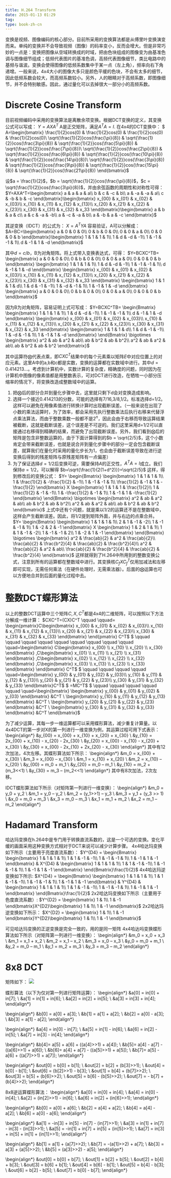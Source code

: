 ```yaml
---
title: H.264 Transform
date: 2015-01-13 01:29
tag: 
type: book-zh-cn
---
```


变换是视频、图像编码的核心部分。目前所采用的变换算法都是从傅里叶变换演变而来。单纯的变换并不会导致视频（图像）的码率变小，反而会增大。但是非常巧妙的一点是：变换把图像从空域转换成的时域，把由色块组成的图像变为由基准色调与图像细节组成；低频代表图片的基准色调，高频代表图像细节，类比电路中的基频与谐波。变换会使得图像的低频系数集中于某一点（左上角），频率向右下角递增。一般来说，4x4大小的图像大多只是颜色平缓的色块，不会有太多的细节，因此低频系数会较大，而高频系数较小。另外，人的眼睛对于高频系数，即图像细节，并不会特别敏感。因此，通过量化可以去掉很大一部分小的高频系数。


# Discrete Cosine Transform
目前视频编码中采用的变换算法是离散余项变换。根据DCT变换的定义，其变换公式可以写成：
$Y=AXA^T$
A是正交矩阵，满足$A^TA=I$.
在4x4的DCT变换中：
$ A=\begin{bmatrix}
\frac{1}{2}cos(0) & \frac{1}{2}cos(0) & \frac{1}{2}cos(0) & \frac{1}{2}cos(0)\\
\sqrt{\frac{1}{2}}cos(\frac{\pi}{8}) & \sqrt{\frac{1}{2}}cos(\frac{3\pi}{8}) & \sqrt{\frac{1}{2}}cos(\frac{5\pi}{8}) & \sqrt{\frac{1}{2}}cos(\frac{7\pi}{8})\\
\sqrt{\frac{1}{2}}cos(\frac{2\pi}{8}) & \sqrt{\frac{1}{2}}cos(\frac{6\pi}{8}) & \sqrt{\frac{1}{2}}cos(\frac{10\pi}{8}) & \sqrt{\frac{1}{2}}cos(\frac{14\pi}{8})\\
\sqrt{\frac{1}{2}}cos(\frac{3\pi}{8}) & \sqrt{\frac{1}{2}}cos(\frac{9\pi}{8}) & \sqrt{\frac{1}{2}}cos(\frac{15\pi}{8}) & \sqrt{\frac{1}{2}}cos(\frac{21\pi}{8})
\end{bmatrix}$

设$a = \frac{1}{2}$，$b = \sqrt{\frac{1}{2}}cos(\frac{\pi}{8})$，$c = \sqrt{\frac{1}{2}}cos(\frac{3\pi}{8})$，并由余弦函数的周期性和对称性可得：
$Y=AXA^T=\begin{bmatrix}
a & a & a & a\\
b & c & -c & b\\
a & -a & -a & a\\
c & -b & b & -c
\end{bmatrix}\begin{bmatrix}
x_{00} & x_{01} & x_{02} & x_{03}\\
x_{10} & x_{11} & x_{12} & x_{13}\\
x_{20} & x_{21} & x_{22} & x_{23}\\
x_{30} & x_{31} & x_{32} & x_33
\end{bmatrix}\begin{bmatrix}
a & b & a & c\\
a & c & -a & -b\\
a & -c & -a & b\\
a & -b & a & -c
\end{bmatrix}$

其逆变换（IDCT）的公式为：
$X=A^TYA$
容易验证，A可以分解成：
$A=BC=\begin{bmatrix}
a & 0 & 0 & 0\\
0 & b & 0 & 0\\
0 & 0 & a & 0\\
0 & 0 & 0 & b
\end{bmatrix}\begin{bmatrix}
1 & 1 & 1 & 1\\
1 & d & -d & -1\\
1 & -1 & -1 & 1\\
d & -1 & 1 & -d
\end{bmatrix}$


其中$d = c/b$，B为对角矩阵。将上式带入变换表达式，可得：
$Y=BCXC^TB=
\begin{bmatrix}
a & 0 & 0 & 0\\
0 & b & 0 & 0\\
0 & 0 & a & 0\\
0 & 0 & 0 & b
\end{bmatrix}
\begin{bmatrix}
1 & 1 & 1 & 1\\
1 & d & -d & -1\\
1 & -1 & -1 & 1\\
d & -1 & 1 & -d
\end{bmatrix}
\begin{bmatrix}
x_{00} & x_{01} & x_{02} & x_{03}\\
x_{10} & x_{11} & x_{12} & x_{13}\\
x_{20} & x_{21} & x_{22} & x_{23}\\
x_{30} & x_{31} & x_{32} & x_33
\end{bmatrix}
\begin{bmatrix}
1 & 1 & 1 & d\\
1 & d & -1 & -1\\
1 & -d & -1 & 1\\
1 & -1 & 1 & -d
\end{bmatrix}
\begin{bmatrix}
a & 0 & 0 & 0\\
0 & b & 0 & 0\\
0 & 0 & a & 0\\
0 & 0 & 0 & b
\end{bmatrix}$


因为B为对角矩阵，容易证明上式可写成：
$Y=BCXC^TB=
\begin{Bmatrix}
\begin{bmatrix}
1 & 1 & 1 & 1\\
1 & d & -d & -1\\
1 & -1 & -1 & 1\\
d & -1 & 1 & -d
\end{bmatrix}
\begin{bmatrix}
x_{00} & x_{01} & x_{02} & x_{03}\\
x_{10} & x_{11} & x_{12} & x_{13}\\
x_{20} & x_{21} & x_{22} & x_{23}\\
x_{30} & x_{31} & x_{32} & x_33
\end{bmatrix}
\begin{bmatrix}
1 & 1 & 1 & d\\
1 & d & -1 & -1\\
1 & -d & -1 & 1\\
1 & -1 & 1 & -d
\end{bmatrix}
\end{Bmatrix}
\bigotimes
\begin{bmatrix}
a^2 & ab & a^2 & ab\\
ab & b^2 & ab & b^2\\
a^2 & ab & a^2 & ab\\
ab & b^2 & ab & b^2
\end{bmatrix}$

其中运算符$\bigotimes$代表点乘，即$CXC^T$结果中的每个元素乘以矩阵$E$中对应位置上的对应元素。这里A中的a,b和c都是实数，变换的运算都在实数域中进行。其中$d=0.414213…$。考虑到计算机中，实数计算的复杂度，精确度的问题，同时因为在计算机中图像的像素值都是用整数表示，可对DCT进行改造，在牺牲一小部分压缩率的情况下，将变换改造成整数域中的运算。

1. 把$\bigotimes$后的部分合并到量化步骤中去，这里就只剩下d会对变换造成影响。
2. 选择一个接近0.414213的分数，可能的选择有7/16,3/8,1/2。标准选择d=1/2。这样可以避免在用像素值进行转换计算时出现截断误差。（一般来说在出现了小数的乘法运算时，为了效率，都会采用先执行整数乘法后执行右移来代替浮点乘法算法，而由于整数乘数一般都不是$2^n$，因此会由于右移而导致运算结果被截断，这就是截断误差，这个误差是不可逆的。我们这里采用d=1/2可以直接通过右移得到精确的结果，而避免了出现截断误差。另外，我们看到$\bigotimes$后的矩阵是包含非整数运算的，由于下面计算得到的$b = \sqrt{2/5}$，这个小数肯定会带来截断误差，也就是说合并到量化步骤中的部分一定会包含截断误差，就算我们在量化时采用的量化步长为1，也会由于截断误差导致在进行逆变换后得到的残差矩阵与原残差矩阵有一点偏差）
3. 为了保证选择$d=1/2$后变换可逆，需要保持$A$的正交性，$A^TA=I$成立。我们保持$a=1/2$，可以解得
$b=\sqrt{\frac{1}{2(1+d^2)}}=\sqrt{2/5}$
这样，得到修改后的变换公式：
$Y=
\begin{Bmatrix}
\begin{bmatrix}
1 & 1 & 1 & 1\\
1 & \frac{1}{2} & -\frac{1}{2} & -1\\
1 & -1 & -1 & 1\\
\frac{1}{2} & -1 & 1 & -\frac{1}{2}
\end{bmatrix}
X
\begin{bmatrix}
1 & 1 & 1 & \frac{1}{2}\\
1 & \frac{1}{2} & -1 & -1\\
1 & -\frac{1}{2} & -1 & 1\\
1 & -1 & 1 & -\frac{1}{2}
\end{bmatrix}
\end{Bmatrix}
\bigotimes
\begin{bmatrix}
a^2 & ab & a^2 & ab\\
ab & b^2 & ab & b^2\\
a^2 & ab & a^2 & ab\\
ab & b^2 & ab & b^2
\end{bmatrix}$
上式中还有个问题，就是乘以1/2的运算还不是在整数域中，这样会产生截断误差。因此，将1/2提到矩阵外面，并与右边的点乘合并。
$Y=
\begin{Bmatrix}
\begin{bmatrix}
1 & 1 & 1 & 1\\
2 & 1 & -1 & -2\\
1 & -1 & -1 & 1\\
1 & -2 & 2 & -1
\end{bmatrix}
X
\begin{bmatrix}
1 & 2 & 1 & 1\\
1 & 1 & -1 & -2\\
1 & -1 & -1 & 2\\
1 & -2 & 1 & -1
\end{bmatrix}
\end{Bmatrix}
\bigotimes
\begin{bmatrix}
a^2 & \frac{ab}{2} & a^2 & \frac{ab}{2}\\
\frac{ab}{2} & \frac{b^2}{4} & \frac{ab}{2} & \frac{b^2}{4}\\
a^2 & \frac{ab}{2} & a^2 & ab\\
\frac{ab}{2} & \frac{b^2}{4} & \frac{ab}{2} & \frac{b^2}{4}
\end{bmatrix}$
这样就得到了H.264中所用到的整数变换公式，注意到所有的运算都在整数域中进行。其变换核$C_fXC_f^T$仅用加减法和左移即可实现，无需任何乘法（在硬件处理时，无需乘法器）。后面的$\bigotimes$运算也可以方便地合并到后面的量化过程中去。


# 整数DCT蝶形算法
以上的整数DCT运算中三个矩阵$C,X,C^T$都是4x4的二维矩阵，可以按照以下方法分解成一维计算：
$CXC^T=(CX)C^T \qquad \qquad=
\begin{pmatrix}C\begin{bmatrix}
x_{00} & x_{01} & x_{02} & x_{03}\\
x_{10} & x_{11} & x_{12} & x_{13}\\
x_{20} & x_{21} & x_{22} & x_{23}\\
x_{30} & x_{31} & x_{32} & x_{33}
\end{bmatrix}
\end{pmatrix}
C^T$
$ \qquad \qquad \qquad \qquad \qquad \qquad \qquad \qquad \qquad \quad=\begin{bmatrix}
C\begin{bmatrix}
x_{00} \\
x_{10} \\
x_{20} \\
x_{30}
\end{bmatrix}
,C\begin{bmatrix}
x_{01} \\
x_{11} \\
x_{21} \\
x_{31}
\end{bmatrix}
,C\begin{bmatrix}
x_{02} \\
x_{12} \\
x_{22} \\
x_{32}
\end{bmatrix}
,C\begin{bmatrix}
x_{03} \\
x_{13} \\
x_{23} \\
x_{33}
\end{bmatrix}
\end{bmatrix}
C^T$
$ \qquad \qquad \qquad \qquad \quad=\begin{bmatrix}
y_{00} & y_{01} & y_{02} & y_{03}\\
y_{10} & y_{11} & y_{12} & y_{13}\\
y_{20} & y_{21} & y_{22} & y_{23}\\
y_{30} & y_{31} & y_{32} & y_{33}
\end{bmatrix}C^T$
$ =MC^T$
$ \qquad \qquad \qquad \qquad \qquad \quad=\begin{bmatrix}
\begin{bmatrix} y_{00} & y_{01} & y_{02} & y_{03} \end{bmatrix} &C^T \\
\begin{bmatrix} y_{10} & y_{11} & y_{12} & y_{13} \end{bmatrix} &C^T \\
\begin{bmatrix} y_{20} & y_{21} & y_{22} & y_{23} \end{bmatrix} &C^T \\
\begin{bmatrix} y_{30} & y_{31} & y_{32} & y_{33} \end{bmatrix} &C^T
\end{bmatrix}$


为了减少运算，其每一步一维运算都可以采用蝶形算法，减少重复计算量。以4x4DCT的第一步对X的第一列进行一维变换为例，其运算过程可用下式表示：
\begin{align*}
&y_{00} = x_{00} + x_{10} + x_{20} + x_{30} \\
&y_{10} = 2x_{00} + x_{10} - x_{20} - 2x_{30} \\
&y_{20} = x_{00} - x_{10} - x_{20} + x_{30} \\
&y_{30} = x_{00} - 2x_{10} + 2x_{20} - x_{30}
\end{align*}
其中有12次加法，4次左移。其蝶形算法如下所示：
\begin{align*}
&m_0 = x_{00} + x_{30} \\
&m_3 = x_{00} – x_{30} \\
&m_1 = x_{10} + x_{20} \\
&m_2 = x_{10} – x_{20} \\
&y_{00} = m_0 + m_1 \\
&y_{20} = m_0 – m_1 \\
&y_{10} = m_2 + (m_3<<1) \\
&y_{30} = m_3 – (m_2<<1)
\end{align*}
其中有8次加法，2次左移。




IDCT蝶形算法如下所示（对矩阵第一列进行一维变换）：
\begin{align*}
&m_0 = y_0 + y_2 \\
&m_1 = y_0 – y_2 \\
&m_2 = (y_1>>1) – y_3 \\
&m_3 = y_1 + (y_3 >> 1) \\
&x_0 = m_0 + m_3 \\
&x_3 = m_0 – m_3 \\
&x_1 = m_1 + m_2 \\
&x_2 = m_1 – m_2
\end{align*}


# Hadamard Transform
哈达玛变换在h.264中是专门用于转换直流系数的，这是一个可选的变换。变化平缓的画面采用这种变换方式相对于DCT来说可以减少计算步骤。
4x4哈达玛变换如下所示（主要用于亮度直流系数）：
$Y^{D4} = \begin{Bmatrix}
\begin{bmatrix}
1 & 1 & 1 & 1\\
1 & 1 & -1 & -1\\
1 & -1 & -1 & 1\\
1 & -1 & 1 & -1
\end{bmatrix} & X^{D4} & \begin{bmatrix}
1 & 1 & 1 & 1\\
1 & 1 & -1 & -1\\
1 & -1 & -1 & 1\\
1 & -1 & 1 & -1
\end{bmatrix}
\end{Bmatrix}\frac{1}{2}$
4x4哈达玛逆变换如下所示:
$X^{D4} = \begin{Bmatrix}
\begin{bmatrix}
1 & 1 & 1 & 1\\
1 & 1 & -1 & -1\\
1 & -1 & -1 & 1\\
1 & -1 & 1 & -1
\end{bmatrix} & Y^{D4} & \begin{bmatrix}
1 & 1 & 1 & 1\\
1 & 1 & -1 & -1\\
1 & -1 & -1 & 1\\
1 & -1 & 1 & -1
\end{bmatrix}
\end{Bmatrix}\frac{1}{2}$
2x2哈达玛变换如下所示（主要用于色度直流系数）:
$Y^{D2} = \begin{bmatrix}
1 & 1\\
1 & -1
\end{bmatrix}X^{D2}\begin{bmatrix}
1 & 1\\
1 & -1
\end{bmatrix}$
2x2哈达玛逆变换如下所示：
$X^{D2} = \begin{bmatrix}
1 & 1\\
1 & -1
\end{bmatrix}Y^{D2}\begin{bmatrix}
1 & 1\\
1 & -1
\end{bmatrix}$

可见哈达玛变换的正逆变换是完全一致的，用的是同一矩阵
4x4哈达吗变换蝶形算法如下所示（对矩阵第一列进行一维变换）：
\begin{align*}
&m_0 = x_0 + x_3 \\
&m_1 = x_1 + x_2 \\
&m_2 = x_1 – x_2 \\
&m_3 = x_0 – x_3 \\
&y_0 = m_0 + m_1 \\
&y_2 = m_0 – m_1 \\
&y_1 = m_2 + m_3 \\
&y_3 = m_3 – m_2
\end{align*}


# 8x8 DCT
矩阵如下：
![](img/2015-01-13-h.264-transform/130129227926409.png)

蝶形算法（以下为仅对第一列进行矩阵运算）：
\begin{align*}
&a[0] = in[0] + in[7]; \\
&a[1] = in[1] + in[6]; \\
&a[2] = in[2] + in[5]; \\
&a[3] = in[3] + in[4];
\end{align*}

\begin{align*}
&b[0] = a[0] + a[3]; \\
&b[1] = a[1] + a[2]; \\
&b[2] = a[0] - a[3]; \\
&b[3] = a[1] - a[2];
\end{align*}

\begin{align*}
&a[4] = in[0] - in[7]; \\
&a[5] = in[1] - in[6]; \\
&a[6] = in[2] - in[5]; \\
&a[7] = in[3] - in[4];
\end{align*}

\begin{align*}
&b[4]= a[5] + a[6] + ((a[4]>>1) + a[4]); \\
&b[5]= a[4] - a[7] - ((a[6]>>1) + a[6]); \\
&b[6]= a[4] + a[7] - ((a[5]>>1) + a[5]); \\
&b[7]= a[5] - a[6] + ((a[7]>>1) + a[7]);
\end{align*}

\begin{align*}
&out[0] = b[0] + b[1]; \\
&out[2] = b[2] + (b[3]>>1); \\
&out[4] = b[0] - b[1]; \\
&out[6] = (b[2]>>1) - b[3]; \\
&out[1] = b[4] + (b[7]>>2); \\
&out[3] = b[5] + (b[6]>>2); \\
&out[5] = b[6] - (b[5]>>2); \\
&out[7] = - b[7] + (b[4]>>2);
\end{align*}

8x8逆运算蝶形算法：
\begin{align*}
&a[0] = in[0] + in[4]; \\
&a[4] = in[0] - in[4]; \\
&a[2] = (in[2]>>1) - in[6]; \\
&a[6] = in[2] + (in[6]>>1);
\end{align*}

\begin{align*}
&b[0] = a[0] + a[6]; \\
&b[2] = a[4] + a[2]; \\
&b[4] = a[4] - a[2]; \\
&b[6] = a[0] - a[6];
\end{align*}

\begin{align*}
&a[1] = -in[3] + in[5] - in[7] - (in[7]>>1); \\
&a[3] = in[1] + in[7] - in[3] - (in[3]>>1); \\
&a[5] = -in[1] + in[7] + in[5] + (in[5]>>1); \\
&a[7] = in[3] + in[5] + in[1] + (in[1]>>1);
\end{align*}

\begin{align*}
&b[1] = a[1] + (a[7]>>2); \\
&b[7] = -(a[1]>>2) + a[7]; \\
&b[3] = a[3] + (a[5]>>2); \\
&b[5] = (a[3]>>2) - a[5];
\end{align*}

\begin{align*}
&out[0] = b[0] + b[7]; \\
&out[1] = b[2] + b[5]; \\
&out[2] = b[4] + b[3]; \\
&out[3] = b[6] + b[1]; \\
&out[4] = b[6] - b[1]; \\
&out[5] = b[4] - b[3]; \\
&out[6] = b[2] - b[5]; \\
&out[7] = b[0] - b[7];
\end{align*}












